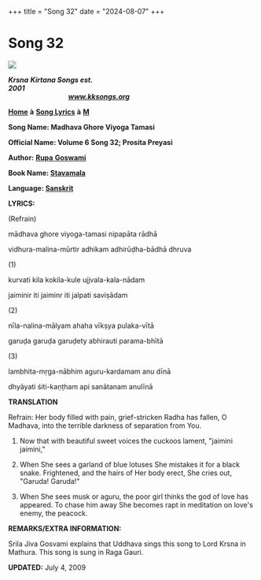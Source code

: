 +++
title = "Song 32"
date = "2024-08-07"
+++

# Song 32
**[![](http://kksongs.org/image_files/image002.jpg)](http://kksongs.org/)**

**_Krsna_** **_Kirtana Songs est. 2001_**                                                                                                                                                      **_www.kksongs.org_**

**[Home](http://kksongs.org/)** **à** **[Song Lyrics](http://kksongs.org/lyrics.html)** **à** **[M](http://kksongs.org/songs/song_m.html)**

**Song Name: Madhava Ghore Viyoga Tamasi**

**Official Name: Volume 6 Song 32; Prosita Preyasi**

**Author:** [**Rupa** **Goswami**](http://kksongs.org/authors/list/rupa.html)

**Book Name: [Stavamala](http://kksongs.org/authors/stavamala.html)**

**Language: [Sanskrit](http://kksongs.org/language/list/sanskrit.html)**

**LYRICS:**

(Refrain)

mādhava ghore viyoga-tamasi nipapāta rādhā

vidhura-malina-mūrtir adhikam adhirūḍha-bādhā dhruva

(1)

kurvati kila kokila-kule ujjvala-kala-nādam

jaiminir iti jaiminr iti jalpati saviṣādam

(2)

nīla-nalina-mālyam ahaha vīkṣya pulaka-vītā

garuḍa garuḍa garuḍety abhirauti parama-bhītā

(3)

lambhita-mṛga-nābhim aguru-kardamam anu dīnā

dhyāyati śiti-kaṇṭham api sanātanam anulīnā

**TRANSLATION**

Refrain: Her body filled with pain, grief-stricken Radha has fallen, O Madhava, into the terrible darkness of separation from You.

1) Now that with beautiful sweet voices the cuckoos lament, "jaimini jaimini,"

2) When She sees a garland of blue lotuses She mistakes it for a black snake. Frightened, and the hairs of Her body erect, She cries out, "Garuda! Garuda!"

3) When She sees musk or aguru, the poor girl thinks the god of love has appeared. To chase him away She becomes rapt in meditation on love's enemy, the peacock.

**REMARKS/EXTRA INFORMATION:**

Srila Jiva Gosvami explains that Uddhava sings this song to Lord Krsna in Mathura. This song is sung in Raga Gauri.

**UPDATED:** July 4, 2009
